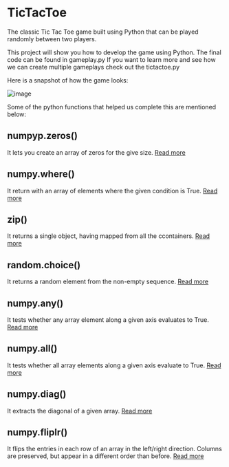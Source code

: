 # TicTacToe
The classic Tic Tac Toe game built using Python that can be played randomly between two players.

This project will show you how to develop the game using Python. The final code can be found in gameplay.py
If you want to learn more and see how we can create multiple gameplays check out the tictactoe.py

Here is a snapshot of how the game looks:

![image](https://user-images.githubusercontent.com/83921882/117595480-95035d80-b15e-11eb-80bf-eea9c8f68672.png)

Some of the python functions that helped us complete this are mentioned below:

## numpyp.zeros()
It lets you create an array of zeros for the give size. [Read more](https://numpy.org/doc/stable/reference/generated/numpy.zeros.html)

## numpy.where()
It return with an array of elements where the given condition is True. [Read more](https://numpy.org/doc/stable/reference/generated/numpy.where.html)

## zip()
It returns a single object, having mapped from all the ccontainers. [Read more](https://www.geeksforgeeks.org/zip-in-python/)

## random.choice()
It returns a random element from the non-empty sequence. [Read more](https://docs.python.org/3/library/random.html)

## numpy.any()
It tests whether any array element along a given axis evaluates to True. [Read more](https://numpy.org/doc/stable/reference/generated/numpy.any.html)

## numpy.all()
It tests whether all array elements along a given axis evaluate to True. [Read more](https://numpy.org/doc/stable/reference/generated/numpy.all.html)

## numpy.diag()
It extracts the diagonal of a given array. [Read more](https://numpy.org/doc/stable/reference/generated/numpy.diag.html)

## numpy.fliplr()
It flips the entries in each row of an array in the left/right direction. Columns are preserved, but appear in a different order than before. [Read more](https://numpy.org/doc/stable/reference/generated/numpy.fliplr.html)





